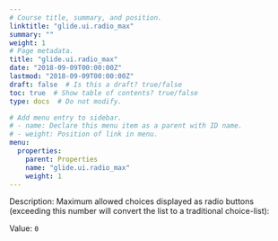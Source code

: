 ```yaml
---
# Course title, summary, and position.
linktitle: "glide.ui.radio_max"
summary: ""
weight: 1
# Page metadata.
title: "glide.ui.radio_max"
date: "2018-09-09T00:00:00Z"
lastmod: "2018-09-09T00:00:00Z"
draft: false  # Is this a draft? true/false
toc: true  # Show table of contents? true/false
type: docs  # Do not modify.

# Add menu entry to sidebar.
# - name: Declare this menu item as a parent with ID name.
# - weight: Position of link in menu.
menu:
  properties:
    parent: Properties
    name: "glide.ui.radio_max"
    weight: 1
---
```


Description: Maximum allowed choices displayed as radio buttons (exceeding this number will convert the list to a traditional choice-list):


Value: `0`
